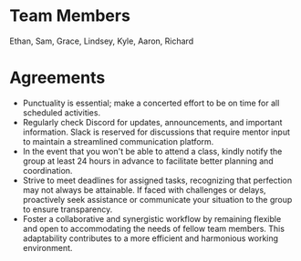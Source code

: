 # Team Members
Ethan, Sam, Grace, Lindsey, Kyle, Aaron, Richard 
# Agreements 
- Punctuality is essential; make a concerted effort to be on time for all scheduled activities.
- Regularly check Discord for updates, announcements, and important information. Slack is reserved for discussions that require mentor input to maintain a streamlined communication platform.
- In the event that you won't be able to attend a class, kindly notify the group at least 24 hours in advance to facilitate better planning and coordination.
- Strive to meet deadlines for assigned tasks, recognizing that perfection may not always be attainable. If faced with challenges or delays, proactively seek assistance or communicate your situation to the group to ensure transparency.
- Foster a collaborative and synergistic workflow by remaining flexible and open to accommodating the needs of fellow team members. This adaptability contributes to a more efficient and harmonious working environment.
